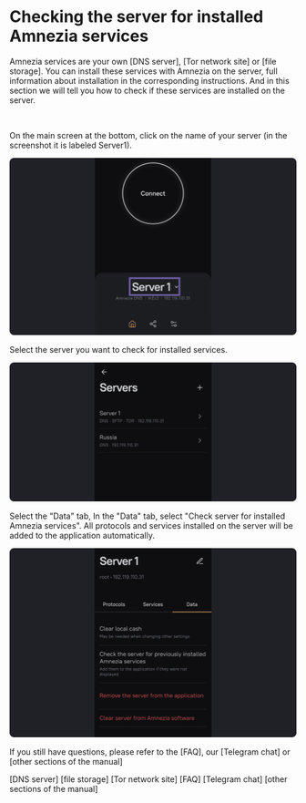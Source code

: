 # Checking the server for installed Amnezia services

Amnezia services are your own [DNS server], [Tor network site] or [file storage]. 
You can install these services with Amnezia on the server, full information about installation in the corresponding instructions. 
And in this section we will tell you how to check if these services are installed on the server. 

&nbsp;


On the main screen at the bottom, click on the name of your server (in the screenshot it is labeled Server1).

![instruction 1](https://raw.githubusercontent.com/Aftershock669/amnezia-open-docs/master/docs/en/instructions/26_cheking-server/img/cs_en_1.png)

Select the server you want to check for installed services.

![instruction 1](https://raw.githubusercontent.com/Aftershock669/amnezia-open-docs/master/docs/en/instructions/26_cheking-server/img/cs_en_2.png)

Select the "Data" tab, 
In the "Data" tab, select "Check server for installed Amnezia services". 
All protocols and services installed on the server will be added to the application automatically.

![instruction 1](https://raw.githubusercontent.com/Aftershock669/amnezia-open-docs/master/docs/en/instructions/26_cheking-server/img/cs_en_3.png)


If you still have questions, please refer to the [FAQ], our [Telegram chat] or [other sections of the manual]


[amnezia-site-ext-link]: https://amnezia-web-nx1r.vercel.app
[about-int-link]: /about
[DNS server]
[file storage]
[Tor network site] 
[FAQ]
[Telegram chat]
[other sections of the manual]